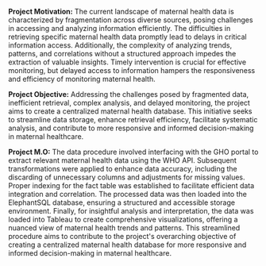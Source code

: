 **Project Motivation:** The current landscape of maternal health data is characterized by fragmentation across diverse sources, posing challenges in accessing and analyzing information efficiently. The difficulties in retrieving specific maternal health data promptly lead to delays in critical information access. Additionally, the complexity of analyzing trends, patterns, and correlations without a structured approach impedes the extraction of valuable insights. Timely intervention is crucial for effective monitoring, but delayed access to information hampers the responsiveness and efficiency of monitoring maternal health.

**Project Objective:** Addressing the challenges posed by fragmented data, inefficient retrieval, complex analysis, and delayed monitoring, the project aims to create a centralized maternal health database. This initiative seeks to streamline data storage, enhance retrieval efficiency, facilitate systematic analysis, and contribute to more responsive and informed decision-making in maternal healthcare.

**Project M.O:** The data procedure involved interfacing with the GHO portal to extract relevant maternal health data using the WHO API. Subsequent transformations were applied to enhance data
accuracy, including the discarding of unnecessary columns and adjustments for missing values. Proper indexing for the fact table was established to facilitate efficient data
integration and correlation. The processed data was then loaded into the ElephantSQL database, ensuring a structured and accessible storage environment. Finally, for insightful
analysis and interpretation, the data was loaded into Tableau to create comprehensive visualizations, offering a nuanced view of maternal health trends and patterns. 
This streamlined procedure aims to contribute to the project's overarching objective of creating a centralized maternal health database for more responsive and informed 
decision-making in maternal healthcare.





